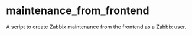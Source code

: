 # maintenance_from_frontend
A script to create Zabbix maintenance from the frontend as a Zabbix user.

